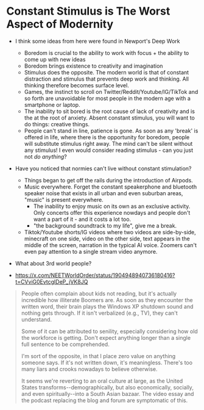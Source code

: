 # Constant Stimulus is The Worst Aspect of Modernity

- I think some ideas from here were found in Newport's Deep Work
  - Boredom is crucial to the ability to work with focus + the ability to come up with new ideas
  - Boredom brings existence to creativity and imagination
  - Stimulus does the opposite. The modern world is that of constant distraction and stimulus that prevents deep work and thinking. All thinking therefore becomes surface level.
  - Games, the instinct to scroll on Twitter/Reddit/Youtube/IG/TikTok and so forth are unavoidable for most people in the modern age with a smartphone or laptop.
  - The inability to sit bored is the root cause of lack of creativity and is the at the root of anxiety. Absent constant stimulus, you will want to do things: creative things.
  - People can't stand in line, patience is gone. As soon as any 'break' is offered in life, where there is the opportunity for boredom, people will substitute stimulus right away. The mind can't be silent without any stimulus! I even would consider reading stimulus - can you just not *do anything*?
- Have you noticed that normies can't live without constant stimulation?
  - Things began to get off the rails during the introduction of Airpods.
  - Music everywhere. Forget the constant speakerphone and bluetooth speaker noise that exists in all urban and even suburban areas, "music" is present everywhere.
    - The inability to enjoy music on its own as an exclusive activity. Only concerts offer this experience nowdays and people don't want a part of it - and it costs a lot too.
    - "the background soundtrack to my life", give me a break.
  - Tiktok/Youtube shorts/IG videos where two videos are side-by-side, minecraft on one side, video on the other side, text appears in the middle of the screen, narration in the typical AI voice. Zoomers can't even pay attention to a single stream video anymore.
- What about 3rd world people?

- https://x.com/NEETWorldOrder/status/1904948940736180416?t=CVviG0EvtcgIDeP_jVK8JQ

> People often complain about kids not reading, but it's actually incredible how illiterate Boomers are. As soon as they encounter the written word, their brain plays the Windows XP shutdown sound and nothing gets through. If it isn't verbalized (e.g., TV), they can't understand.
>
> Some of it can be attributed to senility, especially considering how old the workforce is getting. Don't expect anything longer than a single full sentence to be comprehended.
>
> I'm sort of the opposite, in that I place zero value on anything someone says. If it's not written down, it's meaningless. There's too many liars and crooks nowadays to believe otherwise.
>
> It seems we're reverting to an oral culture at large, as the United States transforms--demographically, but also economically, socially, and even spiritually--into a South Asian bazaar. The video essay and the podcast replacing the blog and forum are symptomatic of this.
